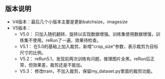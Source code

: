 ## 版本说明
- V4版本：最后几个小版本主要是更新batchsize，imagesize
- V5版本：
  - V5.0： 只加入随机翻转、旋转以实现数据增强。训练集使用数据增强，训练集不使用。reRun了一遍，效果待检查。
  - V5.1： 在5.0的基础上加入裁剪，新增"crop_size"参数，表示裁剪为目标尺寸的比例。
  - V5.2： reRun5.1，发现前两次训练有问题，推理图片全黑。reRun后正常，但效果差，裁剪还是不能加。
  - V5.3： 修改train，不加入裁剪，保留my_dataset.py里面的裁剪功能。